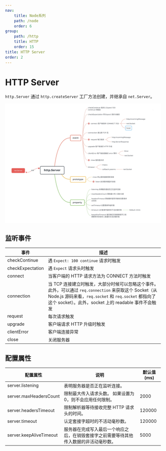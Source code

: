 ```yaml
---
nav:
    title: Node系列
    path: /node
    order: 6
group:
    path: /http
    title: HTTP
    order: 15
title: HTTP Server
order: 2
---
```


# HTTP Server

`http.Server` 通过 `http.createServer` 工厂方法创建，并继承自 `net.Server`。

![image-20240824173151449](./assets/image-20240824173151449.png)

## 监听事件

| 事件             | 描述                                                                                                                                                                                                                   |
| ---------------- | ---------------------------------------------------------------------------------------------------------------------------------------------------------------------------------------------------------------------- |
| checkContinue    | 遇 `Expect: 100 continue` 请求时触发                                                                                                                                                                                   |
| checkExpectation | 遇 `Expect` 请求头时触发                                                                                                                                                                                               |
| connect          | 当客户端的 HTTP 请求方法为 CONNECT 方法时触发                                                                                                                                                                          |
| connection       | 当 TCP 连接建立时触发，大部分时候可以忽略这个事件。此外，可以通过 `req.connection` 来获取这个 Socket（从 Node.js 源码来看，`req.socket` 和 `req.socket` 都指向了这个 socket）。此外，socket 上的 readable 事件不会触发 |
| request          | 每次请求触发                                                                                                                                                                                                           |
| upgrade          | 客户端请求 HTTP 升级时触发                                                                                                                                                                                             |
| clientError      | 客户端连接异常                                                                                                                                                                                                         |
| close            | 关闭服务器                                                                                                                                                                                                             |

## 配置属性

| 配置属性                | 说明                                                                                   | 默认值(ms) |
| ----------------------- | -------------------------------------------------------------------------------------- | ---------- |
| server.listening        | 表明服务器是否正在监听连接。                                                           |            |
| server.maxHeadersCount  | 限制最大传入请求头数。 如果设置为 0，则不会应用任何限制。                              | 2000       |
| server.headersTimeout   | 限制解析器等待接收完整 HTTP 请求头的时间。                                             | 120000     |
| server.timeout          | 认定套接字超时的不活动毫秒数。                                                         | 120000     |
| server.keepAliveTimeout | 服务器在完成写入最后一个响应之后，在销毁套接字之前需要等待其他传入数据的非活动毫秒数。 | 5000       |

